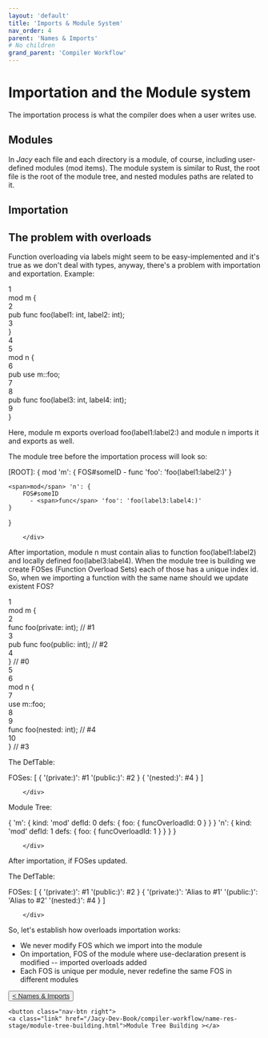 ```yaml
---
layout: 'default'
title: 'Imports & Module System'
nav_order: 4
parent: 'Names & Imports'
# No children
grand_parent: 'Compiler Workflow'
---
```


# Importation and the Module system

The importation process is what the compiler does when a user writes <span class="inline-code highlight-jc hljs"><span class="hljs-keyword">use</span></span>.

## Modules

In _Jacy_ each file and each directory is a module, of course, including user-defined modules (<span class="inline-code highlight-jc hljs"><span class="hljs-keyword">mod</span></span> items).
The module system is similar to Rust, the root file is the root of the module tree, and nested modules paths are related to it.

## Importation

## The problem with overloads

Function overloading via labels might seem to be easy-implemented and it's true as we don't deal with types, anyway, there's a problem with importation and exportation.
Example:

<div class="code-fence highlight-jc hljs">
            <div class="line-num" data-line-num="1">1</div><div class="line"><span class="hljs-keyword">mod</span> <span class="hljs-title class_">m</span> {</div><div class="line-num" data-line-num="2">2</div><div class="line">    <span class="hljs-keyword">pub</span> <span class="hljs-keyword">func</span> <span class="hljs-title function_">foo</span>(label1: <span class="hljs-type">int</span>, label2: <span class="hljs-type">int</span>);</div><div class="line-num" data-line-num="3">3</div><div class="line">}</div><div class="line-num" data-line-num="4">4</div><div class="line"></div><div class="line-num" data-line-num="5">5</div><div class="line"><span class="hljs-keyword">mod</span> <span class="hljs-title class_">n</span> {</div><div class="line-num" data-line-num="6">6</div><div class="line">    <span class="hljs-keyword">pub</span> <span class="hljs-keyword">use</span> m::foo;</div><div class="line-num" data-line-num="7">7</div><div class="line"></div><div class="line-num" data-line-num="8">8</div><div class="line">    <span class="hljs-keyword">pub</span> <span class="hljs-keyword">func</span> <span class="hljs-title function_">foo</span>(label3: <span class="hljs-type">int</span>, label4: <span class="hljs-type">int</span>);</div><div class="line-num" data-line-num="9">9</div><div class="line">}</div>
        </div>

Here, module <span class="inline-code highlight-jc hljs">m</span> exports overload <span class="inline-code highlight-jc hljs"><span class="hljs-title function_ invoke__">foo</span>(label1:label2:)</span> and module <span class="inline-code highlight-jc hljs">n</span> imports it and exports as well.

The module tree before the importation process will look so:

<div class="code-fence">
            [ROOT]: {
    <span>mod</span> 'm': {
        FOS#someID
          - <span>func</span> 'foo': 'foo(label1:label2:)'
    }

    <span>mod</span> 'n': {
        FOS#someID
          - <span>func</span> 'foo': 'foo(label3:label4:)'
    }
}

        </div>

After importation, module <span class="inline-code highlight-jc hljs">n</span> must contain alias to function <span class="inline-code highlight-jc hljs"><span class="hljs-title function_ invoke__">foo</span>(label1:label2)</span> and locally defined <span class="inline-code highlight-jc hljs"><span class="hljs-title function_ invoke__">foo</span>(label3:label4)</span>.
When the module tree is building we create FOSes (Function Overload Sets) each of those has a unique index id.
So, when we importing a function with the same name should we update existent FOS?

<div class="code-fence highlight-jc hljs">
            <div class="line-num" data-line-num="1">1</div><div class="line"><span class="hljs-keyword">mod</span> <span class="hljs-title class_">m</span> {</div><div class="line-num" data-line-num="2">2</div><div class="line">    <span class="hljs-keyword">func</span> <span class="hljs-title function_">foo</span>(private: <span class="hljs-type">int</span>); <span class="hljs-comment">// #1</span></div><div class="line-num" data-line-num="3">3</div><div class="line">    <span class="hljs-keyword">pub</span> <span class="hljs-keyword">func</span> <span class="hljs-title function_">foo</span>(public: <span class="hljs-type">int</span>); <span class="hljs-comment">// #2</span></div><div class="line-num" data-line-num="4">4</div><div class="line">} <span class="hljs-comment">// #0</span></div><div class="line-num" data-line-num="5">5</div><div class="line"></div><div class="line-num" data-line-num="6">6</div><div class="line"><span class="hljs-keyword">mod</span> <span class="hljs-title class_">n</span> {</div><div class="line-num" data-line-num="7">7</div><div class="line">    <span class="hljs-keyword">use</span> m::foo;</div><div class="line-num" data-line-num="8">8</div><div class="line"></div><div class="line-num" data-line-num="9">9</div><div class="line">    <span class="hljs-keyword">func</span> <span class="hljs-title function_">foo</span>(nested: <span class="hljs-type">int</span>); <span class="hljs-comment">// #4</span></div><div class="line-num" data-line-num="10">10</div><div class="line">} <span class="hljs-comment">// #3</span></div>
        </div>

The <span class="inline-code highlight-jc hljs">DefTable</span>:

<div class="code-fence">
            FOSes: [
    {
        '(private:)': #1
        '(public:)': #2
    }
    {
        '(nested:)': #4
    }
]

        </div>

Module Tree:

<div class="code-fence">
            {
    'm': {
        kind: 'mod'
        defId: 0
        defs: {
            foo: {
                funcOverloadId: 0
            }
        }
    }
    'n': {
        kind: 'mod'
        defId: 1
        defs: {
            foo: {
                funcOverloadId: 1
            }
        }
    }
}

        </div>

After importation, if FOSes updated.

The <span class="inline-code highlight-jc hljs">DefTable</span>:

<div class="code-fence">
            FOSes: [
    {
        '(private:)': #1
        '(public:)': #2
    }
    {
        '(private:)': 'Alias to #1'
        '(public:)': 'Alias to #2'
        '(nested:)': #4
    }
]

        </div>

So, let's establish how overloads importation works:

- We never modify FOS which we import into the module
- On importation, FOS of the module where <span class="inline-code highlight-jc hljs"><span class="hljs-keyword">use</span></span>-declaration present is modified -- imported overloads added
- Each FOS is unique per module, never redefine the same FOS in different modules
<div class="nav-btn-block">
    <button class="nav-btn left">
    <a class="link" href="/Jacy-Dev-Book/compiler-workflow/name-res-stage/index.html">< Names & Imports</a>
</button>

    <button class="nav-btn right">
    <a class="link" href="/Jacy-Dev-Book/compiler-workflow/name-res-stage/module-tree-building.html">Module Tree Building ></a>
</button>

</div>
